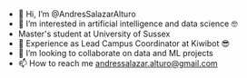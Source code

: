 - 👋 Hi, I’m @AndresSalazarAlturo
- 👀 I’m interested in artificial intelligence and data science 🤓
- Master's student at University of Sussex
- 🌱 Experience as Lead Campus Coordinator at Kiwibot 😎
- 💞️ I’m looking to collaborate on data and ML projects
- 📫 How to reach me andressalazar.alturo@gmail.com

<!---
AndresSalazarAlturo/AndresSalazarAlturo is a ✨ special ✨ repository because its `README.md` (this file) appears on your GitHub profile.
You can click the Preview link to take a look at your changes.
--->
